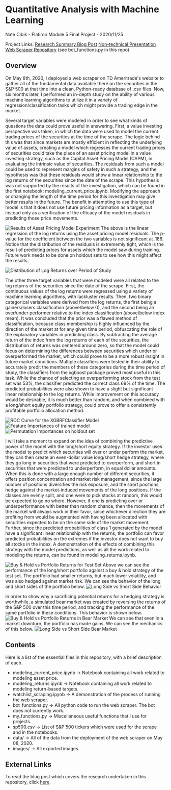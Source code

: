 # Quantitative Analysis with Machine Learning
Nate Cibik - Flatiron Module 5 Final Project - 2020/11/25

Project Links:
[Research Summary Blog Post](https://natecibik.medium.com/predicting-returns-with-fundamental-data-and-machine-learning-in-python-a0e5757206e8)
[Non-technical Presentation](https://youtu.be/UoUthOCWo9A)
[Web Scraper Repository](https://github.com/FoamoftheSea/tda_scraper) (see bot_functions.py in this repo)

## Overview
On May 8th, 2020, I deployed a web scraper on TD Ameritrade's website to gather all of the fundamental data available there on the securities in the S&P 500 at that time into a clean, Python-ready database of .csv files. Now, six months later, I performed an in-depth study on the ability of various machine learning algorithms to utilize it in a variety of regression/classification tasks which might provide a trading edge in the market.

Several target variables were modeled in order to see what kinds of questions the data could prove useful in answering. First, a value investing perspective was taken, in which the data were used to model the current trading prices of the securities at the time of the scrape. The logic behind this was that since markets are mostly efficient in reflecting the underlying value of assets, creating a model which regresses the current trading prices of securities could take the place of an asset pricing model in a value investing strategy, such as the Capital Asset Pricing Model (CAPM), in evaluating the intrinsic value of securities. The residuals from such a model could be used to represent margins of safety in such a strategy, and the hypothesis was that these residuals would show a linear relationship to the log returns of the securities since the date of the scrape. This hypothesis was not supported by the results of the investigation, which can be found in the first notebook: modeling_current_price.ipynb. Modifying the approach or changing the length of the time period for this investigation may give better results in the future. The benefit in attempting to use this type of model is that it does not use future pricing information as a target, but instead only as a verification of the efficacy of the model residuals in predicting those price movements.

![Results of Asset Pricing Model Experiment](images/resids_linreg_1.png)
The above is the linear regression of the log returns using the asset pricing model residuals. The p-value for the coefficient between the two variables is not significant at .186. Notice that the distribution of the residuals is extrememly tight, which is the result of predicting prices for assets which the model saw during training. Future work needs to be done on holdout sets to see how this might affect the results.

![Distribution of Log Returns over Period of Study](images/log_returns_dist.png)

The other three target variables that were modeled were all related to the log returns of the securities since the date of the scrape. First, the continuous values of the log returns were regressed using a variety of machine learning algorithms, with lackluster results. Then, two binary categorical variables were derived from the log returns, the first being a gainers/losers classification (above/below 0), and the second being an over/under performer relative to the index classification (above/below index mean). It was concluded that the prior was a flawed method of classification, because class membership is highly influenced by the direction of the market at for any given time period, obfuscating the role of the explanatory variables in predicting class. By subtracting the average return of the index from the log returns of each of the securities, the distribution of returns was centered around zero, so that the model could focus on determining the differences between securities which under or overperformed the market, which could prove to be a more robust insight in future market conditions. Multiple classifiers were tested in their ability to accurately predit the members of these categories during the time period of study, the classifiers from the xgboost package proved most useful in this task. While the chance of selecting an overperforming stock from the test set was 53%, the classifier predicted the correct class 69% of the time. The predicted probabilities were also shown to have a slight but significant linear relationship to the log returns. While improvement on this accuracy would be desirable, it is much better than random, and when combined with a long/short equity portfolio strategy, could prove to offer a consistently profitable portfolio allocation method.

![ROC Curve for the XGBRFClassifier Model](images/roc_curve_class2.png)
![Feature Importances of trained model](images/feature_importances.png)
![Permutation Importances on holdout set](images/permutation_importances.png)

I will take a moment to expand on the idea of combining the predictive power of the model with the long/short equity strategy. If the investor uses the model to predict which securities will over or under perform the market, they can then create an even-dollar value long/short hedge strategy, where they go long in securities that were predicted to overperform, and short in securities that were predicted to underperform, in equal dollar amounts. When this is done with a large enough number of different securities, it offers position concentration and market risk management, since the large number of positions diversifies the risk exposure, and the short positions hedge against the market-induced movements of the long positions. If the classes are evenly split, and one were to pick stocks at random, this would be expected to go no where. However, if one is predicting over or underperformance with better than random chance, then the movements of the market will always work in their favor, since whichever direction they are profiting from would be augmented with having been allocated with securities expected to be on the same side of the market movement. Further, since the predicted probabilities of class 1 generated by the model have a significant linear relationship with the returns, the portfolio can favor predicted probabilities on the extremes if the investor does not want to buy all stocks in the index. A demonstration of the effects of combining this strategy with the model predictions, as well as all the work related to modeling the returns, can be found in modeling_returns.ipynb.

![Buy & Hold vs Portfolio Returns for Test Set](images/buy_hold_vs_portfolio.png)
Above we can see the performance of the long/short portfolio against a buy & hold strategy of the test set. The portfolio had smaller returns, but much lower volatility, and was also hedged against market risk. We can see the behavior of the long and short sides of the portfolio below.
![Long Side vs Short Side Behavior](images/long_vs_short_1.png)

In order to show why a sacrificing potential returns for a hedging strategy is worthwhile, a simulated bear market was created by reversing the returns of the S&P 500 over this time period, and tracking the performance of the same portfolio in these conditions. This behavior is shown below.
![Buy & Hold vs Portfolio Returns in Bear Market](images/buy_hold_vs_portfolio2.png)
We can see that even in a market downturn, the portfolio has made gains. We can see the mechanics of this below.
![Long Side vs Short Side Bear Market](images/long_vs_short_2.png)

## Contents
Here is a list of the essential files in this repository, with a brief description of each.

- modeling_current_price.ipynb -> Notebook containing all work related to modeling asset price.
- modeling_returns.ipynb -> Notebook containing all work related to modeling return-based targets.
- watchlist_scraping.ipynb -> A demonstration of the process of running the web scraper.
- bot_functions.py -> All python code to run the web scraper. The bot does not currently work.
- my_functions.py -> Miscellaneous useful functions that I use for projects.
- sp500.csv -> List of S&P 500 tickers which were used for the scrape and in the notebooks.
- data/ -> All of the data from the deployment of the web scraper on May 08, 2020.
- images/ -> All exported images.

## External Links
To read the blog post which covers the research undertaken in this repository, click [here](https://natecibik.medium.com/predicting-returns-with-fundamental-data-and-machine-learning-in-python-a0e5757206e8).
